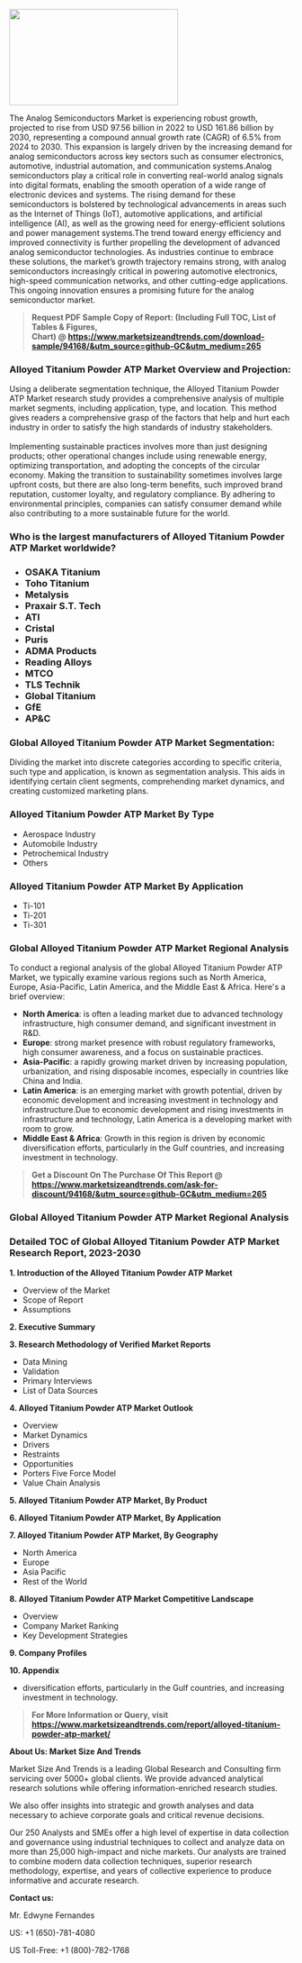 <p><img class="alignnone size-medium wp-image-20088" src="https://ffe5etoiles.com/wp-content/uploads/2024/12/MST1-300x171.png" alt="" width="300" height="171" /></p>The Analog Semiconductors Market is experiencing robust growth, projected to rise from USD 97.56 billion in 2022 to USD 161.86 billion by 2030, representing a compound annual growth rate (CAGR) of 6.5% from 2024 to 2030. This expansion is largely driven by the increasing demand for analog semiconductors across key sectors such as consumer electronics, automotive, industrial automation, and communication systems.Analog semiconductors play a critical role in converting real-world analog signals into digital formats, enabling the smooth operation of a wide range of electronic devices and systems. The rising demand for these semiconductors is bolstered by technological advancements in areas such as the Internet of Things (IoT), automotive applications, and artificial intelligence (AI), as well as the growing need for energy-efficient solutions and power management systems.The trend toward energy efficiency and improved connectivity is further propelling the development of advanced analog semiconductor technologies. As industries continue to embrace these solutions, the market’s growth trajectory remains strong, with analog semiconductors increasingly critical in powering automotive electronics, high-speed communication networks, and other cutting-edge applications. This ongoing innovation ensures a promising future for the analog semiconductor market.</p><blockquote id="" class=""><strong>Request PDF Sample Copy of Report: (Including Full TOC, List of Tables &amp; Figures, Chart)&nbsp;@&nbsp;<strong><a href="https://www.marketsizeandtrends.com/download-sample/94168/&utm_source=github-GC&utm_medium=265" target="_blank">https://www.marketsizeandtrends.com/download-sample/94168/&utm_source=github-GC&utm_medium=265</a></strong></strong></blockquote><h3 id="" class="">Alloyed Titanium Powder ATP Market&nbsp;Overview and Projection:</h3><p id="" class="">Using a deliberate segmentation technique, the Alloyed Titanium Powder ATP Market research study provides a comprehensive analysis of multiple market segments, including application, type, and location. This method gives readers a comprehensive grasp of the factors that help and hurt each industry in order to satisfy the high standards of industry stakeholders. <br /> <br />Implementing sustainable practices involves more than just designing products; other operational changes include using renewable energy, optimizing transportation, and adopting the concepts of the circular economy. Making the transition to sustainability sometimes involves large upfront costs, but there are also long-term benefits, such improved brand reputation, customer loyalty, and regulatory compliance. By adhering to environmental principles, companies can satisfy consumer demand while also contributing to a more sustainable future for the world.</p><h3 id="" class="">Who is the largest manufacturers of&nbsp;Alloyed Titanium Powder ATP Market worldwide?</h3><h3 class=""><p><ul><li>OSAKA Titanium </li><li> Toho Titanium </li><li> Metalysis </li><li> Praxair S.T. Tech </li><li> ATI </li><li> Cristal </li><li> Puris </li><li> ADMA Products </li><li> Reading Alloys </li><li> MTCO </li><li> TLS Technik </li><li> Global Titanium </li><li> GfE </li><li> AP&C</li></ul></p></h3><h3 id="" class="">Global&nbsp;Alloyed Titanium Powder ATP Market Segmentation:</h3><p id="" class="">Dividing the market into discrete categories according to specific criteria, such type and application, is known as segmentation analysis. This aids in identifying certain client segments, comprehending market dynamics, and creating customized marketing plans.</p><h3 id="" class="">Alloyed Titanium Powder ATP Market&nbsp;By Type</h3><p><p><ul><li>Aerospace Industry </li><li> Automobile Industry </li><li> Petrochemical Industry </li><li> Others</p></li></ul></p></p><h3 id="" class="">Alloyed Titanium Powder ATP Market&nbsp;By Application</h3><p class=""><p><ul><li>Ti-101 </li><li> Ti-201 </li><li> Ti-301</li></ul></p></p><h3 id="" class="">Global Alloyed Titanium Powder ATP Market Regional Analysis</h3><p id="" class="">To conduct a regional analysis of the global Alloyed Titanium Powder ATP Market, we typically examine various regions such as North America, Europe, Asia-Pacific, Latin America, and the Middle East &amp; Africa. Here's a brief overview:</p><ul><li><strong>North America</strong>: is often a leading market due to advanced technology infrastructure, high consumer demand, and significant investment in R&amp;D.</li><li><strong>Europe</strong>: strong market presence with robust regulatory frameworks, high consumer awareness, and a focus on sustainable practices.</li><li><strong>Asia-Pacific</strong>: a rapidly growing market driven by increasing population, urbanization, and rising disposable incomes, especially in countries like China and India.</li><li><strong>Latin America</strong>: is an emerging market with growth potential, driven by economic development and increasing investment in technology and infrastructure.Due to economic development and rising investments in infrastructure and technology, Latin America is a developing market with room to grow.</li><li><strong>Middle East &amp; Africa</strong>: Growth in this region is driven by economic diversification efforts, particularly in the Gulf countries, and increasing investment in technology.</li></ul><blockquote id="" class=""><strong>Get a Discount On The Purchase Of This Report @ <strong><a href="https://www.marketsizeandtrends.com/ask-for-discount/94168/&utm_source=github-GC&utm_medium=265" target="_blank">https://www.marketsizeandtrends.com/ask-for-discount/94168/&utm_source=github-GC&utm_medium=265</a></strong></strong></blockquote><h3 id="" class="">Global Alloyed Titanium Powder ATP Market Regional Analysis</h3><h3 id="" class="">Detailed TOC of Global Alloyed Titanium Powder ATP Market Research Report, 2023-2030</h3><p id="" class=""><strong>1. Introduction of the Alloyed Titanium Powder ATP Market</strong></p><ul><li>Overview of the Market</li><li>Scope of Report</li><li>Assumptions</li></ul><p id="" class=""><strong>2. Executive Summary</strong></p><p id="" class=""><strong>3. Research Methodology of Verified Market Reports</strong></p><ul><li>Data Mining</li><li>Validation</li><li>Primary Interviews</li><li>List of Data Sources</li></ul><p id="" class=""><strong>4. Alloyed Titanium Powder ATP Market Outlook</strong></p><ul><li>Overview</li><li>Market Dynamics</li><li>Drivers</li><li>Restraints</li><li>Opportunities</li><li>Porters Five Force Model</li><li>Value Chain Analysis</li></ul><p id="" class=""><strong>5. Alloyed Titanium Powder ATP Market, By Product</strong></p><p id="" class=""><strong>6. Alloyed Titanium Powder ATP Market, By Application</strong></p><p id="" class=""><strong>7. Alloyed Titanium Powder ATP Market, By Geography</strong></p><ul><li>North America</li><li>Europe</li><li>Asia Pacific</li><li>Rest of the World</li></ul><p id="" class=""><strong>8. Alloyed Titanium Powder ATP Market Competitive Landscape</strong></p><ul><li>Overview</li><li>Company Market Ranking</li><li>Key Development Strategies</li></ul><p id="" class=""><strong>9. Company Profiles</strong></p><p id="" class=""><strong>10. Appendix</strong></p><ul><li>diversification efforts, particularly in the Gulf countries, and increasing investment in technology.</li></ul><blockquote id="" class=""><strong>For More Information or Query, visit <strong><strong><a href="https://www.marketsizeandtrends.com/report/alloyed-titanium-powder-atp-market/" target="_blank">https://www.marketsizeandtrends.com/report/alloyed-titanium-powder-atp-market/</a></strong></strong></strong></blockquote><p id="" class=""><strong>About Us: Market Size And Trends</strong></p><p id="" class="">Market Size And Trends is a leading Global Research and Consulting firm servicing over 5000+ global clients. We provide advanced analytical research solutions while offering information-enriched research studies.</p><p id="" class="">We also offer insights into strategic and growth analyses and data necessary to achieve corporate goals and critical revenue decisions.</p><p id="" class="">Our 250 Analysts and SMEs offer a high level of expertise in data collection and governance using industrial techniques to collect and analyze data on more than 25,000 high-impact and niche markets. Our analysts are trained to combine modern data collection techniques, superior research methodology, expertise, and years of collective experience to produce informative and accurate research.</p><p id="" class=""><strong>Contact us:</strong></p><p id="" class="">Mr. Edwyne Fernandes</p><p id="" class="">US: +1 (650)-781-4080</p><p id="" class="">US Toll-Free: +1 (800)-782-1768</p>
